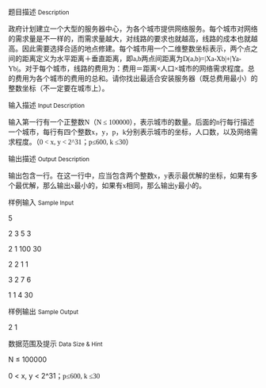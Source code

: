 <div class="panel panel-default">
<div class="area-title">
<span>
题目描述
<small>Description</small>
</span></div>
<div class="panel-body">

<p>政府计划建立一个大型的服务器中心，为各个城市提供网络服务。每个城市对网络的需求量是不一样的，而需求量越大，对线路的要求也就越高，线路的成本也就越高。因此需要选择合适的地点修建。每个城市用一个二维整数坐标表示，两个点之间的距离定义为水平距离＋垂直距离，即<span style="font-family: Consolas;">a,b</span><span style="">两点间距离为</span><span style="font-family: Consolas;">D(a,b)=|Xa-Xb|+|Ya-Yb|</span><span style="">。对于每个城市，线路的费用为：费用＝距离</span><span style="font-family: Consolas;">×</span><span style="">人口</span><span style="font-family: Consolas;">×</span><span style="">城市的网络需求程度。总的费用为各个城市的费用的总和。请你找出最适合安装服务器（既总费用最小）的整数坐标（不一定要在城市上）。</span></p>

</div>
</div>

<div class="panel panel-default">
<div class="area-title">
<span>
输入描述
<small>Input Description</small>
</span></div>
<div class="panel-body">
<p>输入第一行有一个正整数<span style="font-family: Consolas;">N</span><span style="">（</span><span style="font-family: Consolas;">N ≤ 100000</span><span style="">），表示城市的数量。后面的</span><span style="font-family: Consolas;">n</span><span style="">行每行描述一个城市，每行有四个整数</span><span style="font-family: Consolas;">x</span><span style="">，</span><span style="font-family: Consolas;">y</span><span style="">，</span><span style="font-family: Consolas;">p</span><span style="">，</span><span style="font-family: Consolas;">k</span><span style="">分别表示城市的坐标，人口数，以及网络需求程度。（</span><span style="font-family: Consolas;">0 &lt; x, y &lt; 2^31</span><span style="">；</span><span style="font-family: Consolas;">p≤600, k ≤30</span><span style="">）</span></p>

</div>
</div>
<div  class="panel panel-default">
<div class="area-title">
<span>
输出描述
<small>Output Description</small>
</span></div>
<div class="panel-body">

<p class="p0">输出包含一行。在这一行中，应当包含两个整数<span style="font-family: Consolas;">x</span><span style="font-family: 宋体;">，</span><span style="font-family: Consolas;">y</span><span style="font-family: 宋体;">表示最优解的坐标，如果有多个最优解，那么输出</span><span style="font-family: Consolas;">x</span><span style="font-family: 宋体;">最小的，如果有</span><span style="font-family: Consolas;">x</span><span style="font-family: 宋体;">相同，那么输出</span><span style="font-family: Consolas;">y</span><span style="font-family: 宋体;">最小的。</span></p>

</div>
</div>


<div class="panel panel-default">
<div class="area-title">
<span>
样例输入
<small>Sample Input</small>
</span></div>
<div class="panel-body">
<p>5</p>
<p>2 3 5 3</p>
<p>2 1 100 30</p>
<p>2 2 1 1</p>
<p>3 2 7 6</p>
<p>1 1 4 30</p>

</div>
</div>

<div class="panel panel-default">
<div class="area-title">
<span>
样例输出
<small>Sample Output</small>
</span></div>
<div class="panel-body">
<p>2 1</p>

</div>
</div>

<div class="panel panel-default">
<div class="area-title">
<span>
数据范围及提示
<small>Data Size & Hint</small>
</span></div>
<div class="panel-body">
<p>N ≤ 100000</p>
<p>0 &lt; x, y &lt; 2^31<span style="">；</span><span style="font-family: Consolas;">p≤600, k ≤30</span></p>
</div>
</div>